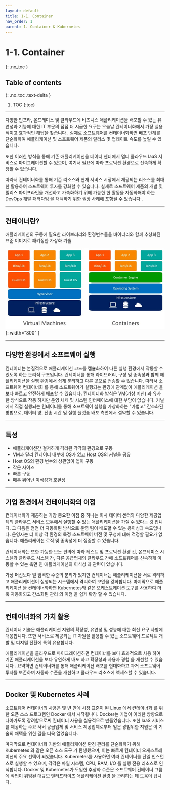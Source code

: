 ```yaml
---
layout: default
title: 1-1. Container
nav_order: 1
parent: 1. Container & Kubernetes
---
```


# 1-1. Container
{: .no_toc }

## Table of contents
{: .no_toc .text-delta }

1. TOC
{:toc}
---

다양한 인프라, 온프레미스 및 클라우드에 비즈니스 애플리케이션을 배포할 수 있는 유연성과 기능에 대한 IT 부문의 점점 더 시급한 요구는 오늘날 컨테이너화에서 가장 실용적이고 효과적인 해답을 찾습니다 . 실제로 소프트웨어를 컨테이너화하면 배포 단계를 단순화하여 애플리케이션 및 소프트웨어 제품의 릴리스 및 업데이트 속도를 높일 수 있습니다.

또한 이러한 방식을 통해 기존 애플리케이션을 데이터 센터에서 멀티 클라우드 IaaS 서비스로 마이그레이션할 수 있으며, 여기서 필요에 따라 프로덕션 환경으로 신속하게 확장할 수 있습니다.

따라서 컨테이너화를 통해 기존 리소스와 현재 서비스 시장에서 제공되는 리소스를 최대한 활용하여 소프트웨어 투자를 강화할 수 있습니다. 실제로 소프트웨어 제품의 개발 및 릴리스 파이프라인을 개선하고 가속화하기 위해 가능한 한 활동을 자동화해야 하는 DevOps 개발 패러다임 을 채택하기 위한 권장 사례에 포함될 수 있습니다 .


---

## 컨테이너란?

애플리케이션의 구동에  필요한 라이브러리와  환경변수들을  바이너리와 함께  추상화된 표준 이미지로 패키징한 가상화 기술

![base-1.png](/assets/images/base/base-1.png){: width="800" }

---

## 다양한 환경에서 소프트웨어 실행  
컨테이너는 본질적으로 애플리케이션 코드를 캡슐화하여 다른 실행 환경에서 작동할 수 있도록 하는 논리적 구조입니다. 컨테이너를 통해 라이브러리, 구성 및 종속성과 함께 애플리케이션을 실행 환경에서 쉽게 분리하고 다른 곳으로 전송할 수 있습니다.
따라서 소프트웨어 컨테이너화 를 통해 소프트웨어가 실행되는 환경에 관계없이 애플리케이션 을 보다 빠르고 안전하게 배포할 수 있습니다.
컨테이너화 방식은 VM(가상 머신) 과 유사한 방식으로 작동 하지만 운영 체제 및 시스템 인터페이스에 대한 부담이 없습니다. 커널에서 직접 실행되는 컨테이너를 통해 소프트웨어 실행을 가상화하는 "가볍고" 간소화된 방법으로, 데이터 양, 전송 시간 및 실행 플랫폼 배포 측면에서 절약할 수 있습니다.


---
## 특성 
- 애플리케이션간 철저하게 격리된 각각의 환경으로 구동
- VM과 달리 컨테이너 내부에 OS가  없고 Host OS의 커널을 공유
- Host OS의 환경 변수와 상관없이 앱이 구동
- 작은 사이즈
- 빠른 구동 
- 매우 뛰어난 이식성과 호환성



---
## 기업 환경에서 컨테이너화의 이점
컨테이너화가 제공하는 가장 중요한 이점 중 하나는 회사 데이터 센터와 다양한 제공업체의 클라우드 서비스 모두에서 실행할 수 있는 애플리케이션을 가질 수 있다는 것 입니다. 그 다음은 점점 더 자동화된 방식으로 운영 팀이 배포할 수 있는 용이성과 속도입니다. 운영자는 더 이상 각 환경의 특정 소프트웨어 버전 및 구성에 대해 걱정할 필요가 없습니다. 애플리케이션 로직 및 종속성에 더 집중할 수 있습니다.

컨테이너화는 또한 가능한 모든 편의에 따라 테스트 및 프로덕션 환경 간, 온프레미스 시스템과 클라우드 시스템 간, 다른 공급업체의 클라우드 간에 소프트웨어를 신속하게 이동할 수 있는 측면 인 애플리케이션의 이식성 과 관련이 있습니다.

가상 머신보다 덜 엄격한 수준의 분리가 있지만 컨테이너는 애플리케이션을 서로 격리하고 애플리케이션이 실행되는 시스템에서 격리하여 보안을 강화합니다. 마지막으로 애플리케이션 을 컨테이너화하면 Kubernetes와 같은 오케스트레이션 도구를 사용하여 더욱 자동화되고 간소화된 관리 의 이점 을 쉽게 확장 할 수 있습니다.


---

## 컨테이너화의 가치 활용
컨테이너 기술은 애플리케이션 지원의 확장성, 유연성 및 성능에 대한 최신 요구 사항에 대응합니다. 또한 서비스로 제공되는 IT 자원을 활용할 수 있는 소프트웨어 프로젝트 개발 및 디지털 전환에 특히 유용합니다.

애플리케이션을 클라우드로 마이그레이션하면 컨테이너를 보다 효과적으로 사용 하여 기존 애플리케이션을 보다 유연하게 배포 하고 확장성과 사용자 경험 을 개선할 수 있습니다 . 요약하면 컨테이너화를 통해 애플리케이션 배포를 현대화하고 과거 소프트웨어 투자를 보존하며 자동화 수준을 개선하고 클라우드 리소스에 액세스할 수 있습니다.


---
## Docker 및 Kubernetes 사례
소프트웨어 컨테이너의 사용은 몇 년 만에 시장 표준이 된 Linux 에서 컨테이너화 를 위한 오픈 소스 프로그램인 Docker 에서 시작됩니다. Docker는 기업이 이러한 방향으로 나아가도록 장려함으로써 컨테이너 사용을 실용적으로 만들었습니다. 또한 IaaS 서비스를 제공하는 주요 서버 공급업체 및 서비스 제공업체로부터 얻은 광범위한 지원은 이 기술의 채택을 위한 길을 더욱 열었습니다.

마지막으로 컨테이너화 기반의 애플리케이션 환경 관리를 단순화하기 위해 Kubernetes 와 같은 오픈 소스 도구 가 탄생했으며, 이는 빠르게 컨테이너 오케스트레이션의 주요 선택이 되었습니다. Kubernetes를 사용하면 여러 컨테이너를 단일 인스턴스로 실행할 수 있으며, 각각은 파일 시스템, CPU, RAM, I/O 를 실행 전용 리소스로 인식합니다. Docker 및 Kubernetes가 도입한 추상화 수준은 소프트웨어 컨테이너 그룹에 작업이 위임된 대규모 엔터프라이즈 애플리케이션 환경 을 관리하는 데 도움이 됩니다.